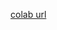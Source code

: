 [colab url](https://colab.research.google.com/github/mathmechterver/terver2020/blob/master/prac14/MainPractice14.ipynb)
